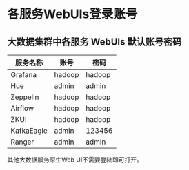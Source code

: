 # 各服务WebUIs登录账号



## 大数据集群中各服务 WebUIs 默认账号密码

| 服务名称   | 账号   | 密码   |
| ---------- | ------ | ------ |
| Grafana    | hadoop | hadoop |
| Hue        | admin  | admin  |
| Zeppelin   | hadoop | hadoop |
| Airflow    | hadoop | hadoop |
| ZKUI       | hadoop | hadoop |
| KafkaEagle | admin  | 123456 |
| Ranger     | admin  | admin  |

其他大数据服务原生Web UI不需要登陆即可打开。



